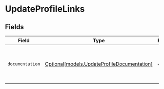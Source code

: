# UpdateProfileLinks


## Fields

| Field                                                                                  | Type                                                                                   | Required                                                                               | Description                                                                            |
| -------------------------------------------------------------------------------------- | -------------------------------------------------------------------------------------- | -------------------------------------------------------------------------------------- | -------------------------------------------------------------------------------------- |
| `documentation`                                                                        | [Optional[models.UpdateProfileDocumentation]](../models/updateprofiledocumentation.md) | :heavy_minus_sign:                                                                     | The URL to the generic Mollie API error handling guide.                                |